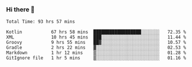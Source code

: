 ### Hi there 👋

<!--START_SECTION:waka-->

```text
Total Time: 93 hrs 57 mins

Kotlin           67 hrs 58 mins  ██████████████████░░░░░░░   72.35 %
XML              10 hrs 45 mins  ███░░░░░░░░░░░░░░░░░░░░░░   11.44 %
Groovy           9 hrs 55 mins   ██▓░░░░░░░░░░░░░░░░░░░░░░   10.57 %
Gradle           2 hrs 22 mins   ▓░░░░░░░░░░░░░░░░░░░░░░░░   02.53 %
Markdown         1 hr 12 mins    ▒░░░░░░░░░░░░░░░░░░░░░░░░   01.28 %
GitIgnore file   1 hr 5 mins     ▒░░░░░░░░░░░░░░░░░░░░░░░░   01.16 %
```

<!--END_SECTION:waka-->

<!--
**AndroidLion48/AndroidLion48** is a ✨ _special_ ✨ repository because its `README.md` (this file) appears on your GitHub profile.

Here are some ideas to get you started:

- 🔭 I’m currently working on becoming a full time professional software developer for Android Mobile Applications
- 🌱 I’m currently learning Kotlin, Jetpack Compose, and Android Studio.
- 👯 I’m looking to collaborate on Mobile Applications
- 🤔 I’m looking for help with career advancement.
- 💬 Ask me about my journey in entering the Software Development Industry
- 📫 How to reach me: Here
- 😄 Pronouns: Him
- ⚡ Fun fact: Something
-->
